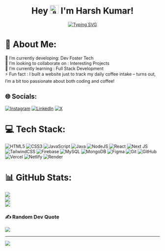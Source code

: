 <h1 align="center">
  Hey <img src="https://media.giphy.com/media/hvRJCLFzcasrR4ia7z/giphy.gif" alt="👋" width="28"/> I'm Harsh Kumar!
</h1>

<p align="center">
  <a href="https://github.com/DenverCoder1/readme-typing-svg">
    <img src="https://readme-typing-svg.herokuapp.com?font=Fira+Code&pause=1000&color=6CDDC2&center=true&vCenter=true&width=435&lines=Small+steps+lead+to+big+changes" alt="Typing SVG">
  </a>
</p>


###

# 💫 About Me:
🔭 I’m currently developing: Dev Foster Tech<br>👯 I’m looking to collaborate on : Interesting Projects<br>🌱 I’m currently learning : Full Stack Development<br>⚡ Fun fact : I built a website just to track my daily coffee intake – turns out, I’m a bit too passionate about both coding and coffee!


## 🌐 Socials:
[![Instagram](https://img.shields.io/badge/Instagram-%23E4405F.svg?logo=Instagram&logoColor=white)](https://instagram.com/execute_guy) [![LinkedIn](https://img.shields.io/badge/LinkedIn-%230077B5.svg?logo=linkedin&logoColor=white)](https://linkedin.com/in/harshkumar2003) [![X](https://img.shields.io/badge/X-black.svg?logo=X&logoColor=white)](https://x.com/devfosterharsh) 

# 💻 Tech Stack:
![HTML5](https://img.shields.io/badge/html5-%23E34F26.svg?style=plastic&logo=html5&logoColor=white) ![CSS3](https://img.shields.io/badge/css3-%231572B6.svg?style=plastic&logo=css3&logoColor=white) ![JavaScript](https://img.shields.io/badge/javascript-%23323330.svg?style=plastic&logo=javascript&logoColor=%23F7DF1E) ![Java](https://img.shields.io/badge/java-%23ED8B00.svg?style=plastic&logo=openjdk&logoColor=white) ![NodeJS](https://img.shields.io/badge/node.js-6DA55F?style=plastic&logo=node.js&logoColor=white) ![React](https://img.shields.io/badge/react-%2320232a.svg?style=plastic&logo=react&logoColor=%2361DAFB) ![Next JS](https://img.shields.io/badge/Next-black?style=plastic&logo=next.js&logoColor=white) ![TailwindCSS](https://img.shields.io/badge/tailwindcss-%2338B2AC.svg?style=plastic&logo=tailwind-css&logoColor=white) ![Firebase](https://img.shields.io/badge/firebase-a08021?style=plastic&logo=firebase&logoColor=ffcd34) ![MySQL](https://img.shields.io/badge/mysql-4479A1.svg?style=plastic&logo=mysql&logoColor=white) ![MongoDB](https://img.shields.io/badge/MongoDB-%234ea94b.svg?style=plastic&logo=mongodb&logoColor=white) ![Figma](https://img.shields.io/badge/figma-%23F24E1E.svg?style=plastic&logo=figma&logoColor=white) ![Git](https://img.shields.io/badge/git-%23F05033.svg?style=plastic&logo=git&logoColor=white) ![GitHub](https://img.shields.io/badge/github-%23121011.svg?style=plastic&logo=github&logoColor=white) ![Vercel](https://img.shields.io/badge/vercel-%23000000.svg?style=plastic&logo=vercel&logoColor=white) ![Netlify](https://img.shields.io/badge/netlify-%23000000.svg?style=plastic&logo=netlify&logoColor=#00C7B7) ![Render](https://img.shields.io/badge/Render-%46E3B7.svg?style=plastic&logo=render&logoColor=white)
# 📊 GitHub Stats:
![](https://github-readme-stats.vercel.app/api?username=harshkumar2003&theme=dark&hide_border=false&include_all_commits=false&count_private=true)<br/>
![](https://github-readme-streak-stats.herokuapp.com/?user=harshkumar2003&theme=dark&hide_border=false)<br/>
![](https://github-readme-stats.vercel.app/api/top-langs/?username=harshkumar2003&theme=dark&hide_border=false&include_all_commits=false&count_private=true&layout=compact)

### ✍️ Random Dev Quote
![](https://quotes-github-readme.vercel.app/api?type=horizontal&theme=radical)

---
[![](https://visitcount.itsvg.in/api?id=harshkumar2003&icon=0&color=0)](https://visitcount.itsvg.in)

<!-- Proudly created with GPRM ( https://gprm.itsvg.in ) -->

